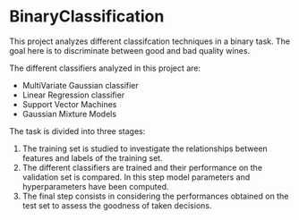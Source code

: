 # BinaryClassification

This project analyzes different classifcation techniques in a binary task. The goal here is to discriminate between good and bad
quality wines.

The different classifiers analyzed in this project are:
- MultiVariate Gaussian classifier
- Linear Regression classifier
- Support Vector Machines
- Gaussian Mixture Models

The task is divided into three stages:
1. The training set is studied to investigate the relationships between features and labels of the training set. 
2. The different classifiers are trained and their performance on the validation set is compared. In this step model parameters and hyperparameters have been computed.
3. The final step consists in considering the performances obtained on the test set to assess the goodness of taken decisions.
